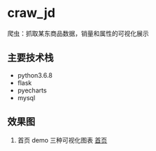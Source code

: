 # craw_jd
爬虫：抓取某东商品数据，销量和属性的可视化展示

## 主要技术栈

- python3.6.8
- flask
- pyecharts
- mysql

## 效果图

1. 首页 demo 三种可视化图表
[首页](https://img-blog.csdnimg.cn/20190403091149701.png?x-oss-process=image/watermark,type_ZmFuZ3poZW5naGVpdGk,shadow_10,text_aHR0cHM6Ly9ibG9nLmNzZG4ubmV0L3FxXzM4MTgzNTky,size_16,color_FFFFFF,t_70 "首页图")
